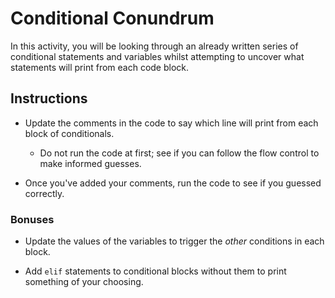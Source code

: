 # Conditional Conundrum

In this activity, you will be looking through an already written series of conditional statements and variables whilst attempting to uncover what statements will print from each code block.

## Instructions

* Update the comments in the code to say which line will print from each block of conditionals.

  * Do not run the code at first; see if you can follow the flow control to make informed guesses.

* Once you've added your comments, run the code to see if you guessed correctly.

### Bonuses

* Update the values of the variables to trigger the _other_ conditions in each block.

* Add `elif` statements to conditional blocks without them to print something of your choosing.
